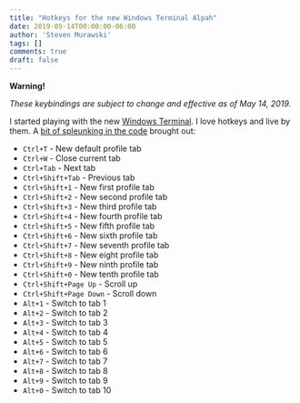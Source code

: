 ```yaml
---
title: "Hotkeys for the new Windows Terminal Alpah"
date: 2019-05-14T00:00:00-06:00
author: 'Steven Murawski'
tags: []
comments: true
draft: false
---
```


**Warning!**

*These keybindings are subject to change and effective as of May 14, 2019.*

I started playing with the new [Windows Terminal](https://github.com/microsoft/Terminal).  I love hotkeys and live by them. A [bit of spleunking in the code](https://github.com/microsoft/Terminal/blob/6088134832b851c553af791ee17a9b5c0d808385/src/cascadia/TerminalApp/CascadiaSettings.cpp#L167) brought out:

* `Ctrl+T`                 - New default profile tab
* `Ctrl+W`                 - Close current tab
* `Ctrl+Tab`               - Next tab
* `Ctrl+Shift+Tab`         - Previous tab
* `Ctrl+Shift+1`           - New first profile tab
* `Ctrl+Shift+2`           - New second profile tab
* `Ctrl+Shift+3`           - New third profile tab
* `Ctrl+Shift+4`           - New fourth profile tab
* `Ctrl+Shift+5`           - New fifth profile tab
* `Ctrl+Shift+6`           - New sixth profile tab
* `Ctrl+Shift+7`           - New seventh profile tab
* `Ctrl+Shift+8`           - New eight profile tab
* `Ctrl+Shift+9`           - New ninth profile tab
* `Ctrl+Shift+0`           - New tenth profile tab
* `Ctrl+Shift+Page Up`     - Scroll up
* `Ctrl+Shift+Page Down`   - Scroll down
* `Alt+1` - Switch to tab 1
* `Alt+2` - Switch to tab 2
* `Alt+3` - Switch to tab 3
* `Alt+4` - Switch to tab 4
* `Alt+5` - Switch to tab 5
* `Alt+6` - Switch to tab 6
* `Alt+7` - Switch to tab 7
* `Alt+8` - Switch to tab 8
* `Alt+9` - Switch to tab 9
* `Alt+0` - Switch to tab 10
